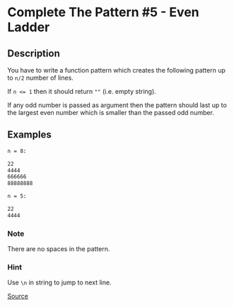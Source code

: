 # Complete The Pattern #5 - Even Ladder

## Description

You have to write a function pattern which creates the following pattern
up to `n/2` number of lines.

If `n <= 1` then it should return `""` (i.e. empty string).

If any odd number is passed as argument then the pattern should last up to
the largest even number which is smaller than the passed odd number.


## Examples

```bash
n = 8:

22
4444
666666
88888888

n = 5:

22
4444
```

### Note 

There are no spaces in the pattern.

### Hint 

Use `\n` in string to jump to next line.

[Source](https://www.codewars.com/kata/55749101ae1cf7673800003e)